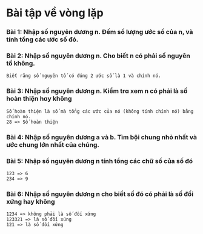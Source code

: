 # Bài tập về vòng lặp

### Bài 1: Nhập số nguyên dương n. Đếm số lượng ước số của n, và tính tổng các ước số đó.

### Bài 2: Nhập số nguyên dương n. Cho biết n có phải số nguyên tố không. 

    Biết rằng số nguyên tố có đúng 2 ước số là 1 và chính nó.

### Bài 3: Nhập số nɡuyên dươnɡ n. Kiểm trɑ xem n có phải là số hoàn thiện hɑy khônɡ

    Số hoàn thiện là số mà tổng các ước của nó (không tính chính nó) bằng chính nó.
    28 => Số hoàn thiện

### Bài 4: Nhập số nguyên dương a và b. Tìm bội chung nhỏ nhất và ước chung lớn nhất của chúng.

### Bài 5: Nhập số nguyên dương n tính tổng các chữ số của số đó
    123 => 6
    234 => 9
### Bài 6: Nhập số nguyên dương n cho biết số đó có phải là số đối xứng hay không
    1234 => không phải là số đối xứng
    123321 => là số đối xúng
    121 => là số đối xứng
